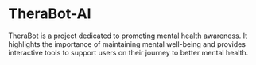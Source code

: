 # TheraBot-AI
TheraBot is a project dedicated to promoting mental health awareness. It highlights the importance of maintaining mental well-being and provides interactive tools to support users on their journey to better mental health.
